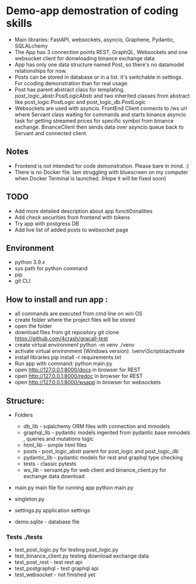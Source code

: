 # Demo-app demostration of coding skills
- Main libraries: FastAPI, websockets, asyncio, Graphene, Pydantic, SQLALchemy
- The App has 3 connection points REST, GraphQL, Websockets and one websocket client for donwloading binance exchange data 
- App has only one data structure named Post, so there's no datamodel relationships for now.
- Posts can be stored in database or in a list. it's switchable in settings. For ccoding demonstration than for real usage. 
- Post has parent abstract class for templating. post_logic_abstr.PostLogicAbstr and two inherited classes from abstract like  post_logic.PostLogic and post_logic_db.PostLogic
- Websockets are used with asyncio. FrontEnd Client connects to /ws url where Servant class waiting for commands and starts binance asyncio task for getting streamed prices for specific symbol from binance exchange.
    BinanceClient then sends data over asyncio.queue  back to Servant and connected client. 



## Notes
- Frontend is not intended for code demonstration. Please bare in mind. :)
- There is no Docker file. Iam struggling with bluescreen on my computer when  Docker Terminal is launched. (Hope it will be fixed soon)

## TODO
- Add more detailed description about app functi0onalities
- Add check securities from frontend with tokens
- Try app with  postgress DB
- Add live list of added posts to websocket page

## Environment
- python 3.9.x
- sys path for python command 
- pip
- git CLI

## How to install and run app :
- all commands are executed from cmd line on win OS
- create folder where the project files will be stored 
- open the folder
- download files from git repository git clone https://github.com/4crash/gracall-test
- create virtual environment python -m venv ./venv
- activate virtual environment (Windows version) .\venv\Scripts\activate
- install libraries pip install -r requirements.txt
- Run app with command:  python main.py
- open http://127.0.0.1:8000/docs in browser for REST
- open http://127.0.0.1:8000/redoc in browser for REST
- open http://127.0.0.1:8000/wsapp in browser for websockets

## Structure:
- Folders
    - db_lib - sqlalchemy ORM files with connection and mmodels
    - graphql_lib - pydantic models ingerited from pydantic base mmodels , queries and mutations logic
    - html_lib - simple html files 
    - posts - post_logic_abstr parent for post_logic and post_logic_db
    - pydantic_lib - pydantic models for rest and graphql type checking 
    - tests - classic pytests
    - ws_lib - servant.py for web client and binance_client.py for exchange data download

- main.py main file for running app python main.py
- singleton.py 
- settings.py application settings
- demo.sqlite - database file

### Tests ./tests
- test_post_logic.py for testing post_logic.py
- test_binance_client.py testing download exchange data
- test_post_rest - test rest api
- test_postgraphql - test graphql api
- test_websocket - not finished yet